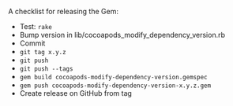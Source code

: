 A checklist for releasing the Gem:

* Test: `rake`
* Bump version in lib/cocoapods_modify_dependency_version.rb
* Commit
* `git tag x.y.z`
* `git push`
* `git push --tags`
* `gem build cocoapods-modify-dependency-version.gemspec`
* `gem push cocoapods-modify-dependency-version-x.y.z.gem`
* Create release on GitHub from tag
